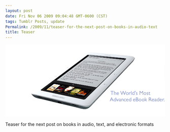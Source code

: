 ```yaml
---
layout: post
date: Fri Nov 06 2009 09:04:48 GMT-0600 (CST)
tags: Tumblr Posts, update
Permalink: /2009/11/teaser-for-the-next-post-on-books-in-audio-text
title: Teaser
---
```


![](/public/assets/tumblr/tumblr_ksp0k0YTjg1qa4klho1_1280.jpg)

Teaser for the next post on books in audio, text, and electronic formats